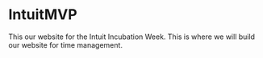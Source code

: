 IntuitMVP
=========

This our website for the Intuit Incubation Week. This is where we will build our website for time management. 
